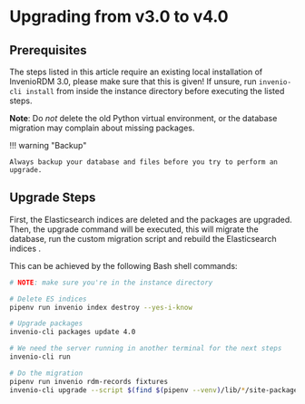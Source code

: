 # Upgrading from v3.0 to v4.0


## Prerequisites

The steps listed in this article require an existing local installation of InvenioRDM 3.0, please make sure that this is given!
If unsure, run `invenio-cli install` from inside the instance directory before executing the listed steps.

**Note**: Do *not* delete the old Python virtual environment, or the database migration may complain about missing packages.

!!! warning "Backup"

    Always backup your database and files before you try to perform an upgrade.


## Upgrade Steps

First, the Elasticsearch indices are deleted and the packages are upgraded. Then, the upgrade command will be executed, this will migrate the database, run the custom migration script and rebuild the Elasticsearch indices .

This can be achieved by the following Bash shell commands:

~~~bash
# NOTE: make sure you're in the instance directory

# Delete ES indices
pipenv run invenio index destroy --yes-i-know

# Upgrade packages
invenio-cli packages update 4.0

# We need the server running in another terminal for the next steps
invenio-cli run

# Do the migration
pipenv run invenio rdm-records fixtures
invenio-cli upgrade --script $(find $(pipenv --venv)/lib/*/site-packages/invenio_app_rdm -name migrate_3_0_to_4_0.py)
~~~
